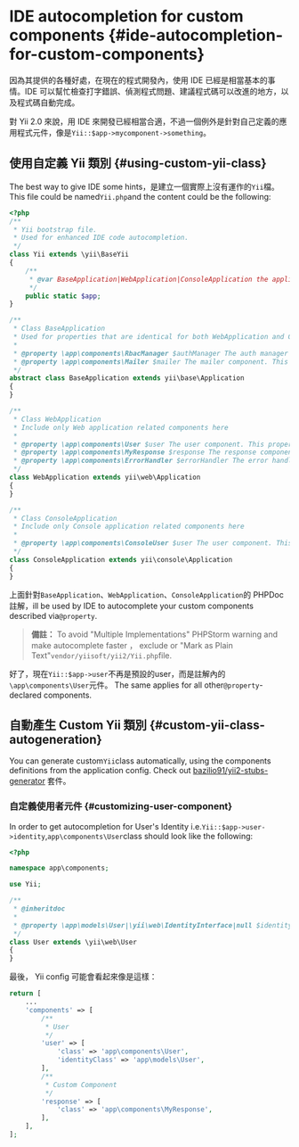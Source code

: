 # IDE autocompletion for custom components {#ide-autocompletion-for-custom-components}

因為其提供的各種好處，在現在的程式開發內，使用 IDE 已經是相當基本的事情。IDE 可以幫忙檢查打字錯誤、偵測程式問題、建議程式碼可以改進的地方，以及程式碼自動完成。

對 Yii 2.0 來說，用 IDE 來開發已經相當合適，不過一個例外是針對自己定義的應用程式元件，像是`Yii::$app->mycomponent->something`。

## 使用自定義 Yii 類別 {#using-custom-yii-class}

The best way to give IDE some hints，是建立一個實際上沒有運作的`Yii`檔。This file could be named`Yii.php`and the content could be the following:

```php
<?php
/**
 * Yii bootstrap file.
 * Used for enhanced IDE code autocompletion.
 */
class Yii extends \yii\BaseYii
{
    /**
     * @var BaseApplication|WebApplication|ConsoleApplication the application instance
     */
    public static $app;
}

/**
 * Class BaseApplication
 * Used for properties that are identical for both WebApplication and ConsoleApplication
 *
 * @property \app\components\RbacManager $authManager The auth manager for this application. Null is returned if auth manager is not configured. This property is read-only. Extended component.
 * @property \app\components\Mailer $mailer The mailer component. This property is read-only. Extended component.
 */
abstract class BaseApplication extends yii\base\Application
{
}

/**
 * Class WebApplication
 * Include only Web application related components here
 *
 * @property \app\components\User $user The user component. This property is read-only. Extended component.
 * @property \app\components\MyResponse $response The response component. This property is read-only. Extended component.
 * @property \app\components\ErrorHandler $errorHandler The error handler application component. This property is read-only. Extended component.
 */
class WebApplication extends yii\web\Application
{
}

/**
 * Class ConsoleApplication
 * Include only Console application related components here
 *
 * @property \app\components\ConsoleUser $user The user component. This property is read-only. Extended component.
 */
class ConsoleApplication extends yii\console\Application
{
}
```

上面針對`BaseApplication`、`WebApplication`、`ConsoleApplication`的 PHPDoc 註解，ill be used by IDE to autocomplete your custom components described via`@property`.

> **備註：** To avoid "Multiple Implementations" PHPStorm warning and make autocomplete faster ， exclude or "Mark as Plain Text"`vendor/yiisoft/yii2/Yii.php`file.

好了，現在`Yii::$app->user`不再是預設的user，而是註解內的`\app\components\User`元件。 The same applies for all other`@property`-declared components.

## 自動產生 Custom Yii 類別 {#custom-yii-class-autogeneration}

You can generate custom`Yii`class automatically, using the components definitions from the application config. Check out [bazilio91/yii2-stubs-generator](https://github.com/bazilio91/yii2-stubs-generator) 套件。

### 自定義使用者元件 {#customizing-user-component}

In order to get autocompletion for User's Identity i.e.`Yii::$app->user->identity`,`app\components\User`class should look like the following:

```php
<?php

namespace app\components;

use Yii;

/**
 * @inheritdoc
 *
 * @property \app\models\User|\yii\web\IdentityInterface|null $identity The identity object associated with the currently logged-in user. null is returned if the user is not logged in (not authenticated).
 */
class User extends \yii\web\User
{
}
```

最後， Yii config 可能會看起來像是這樣：

```php
return [
    ...
    'components' => [
        /**
         * User
         */
        'user' => [
            'class' => 'app\components\User',
            'identityClass' => 'app\models\User',
        ],
        /**
         * Custom Component
         */
        'response' => [
            'class' => 'app\components\MyResponse',
        ],
    ],
];
```



